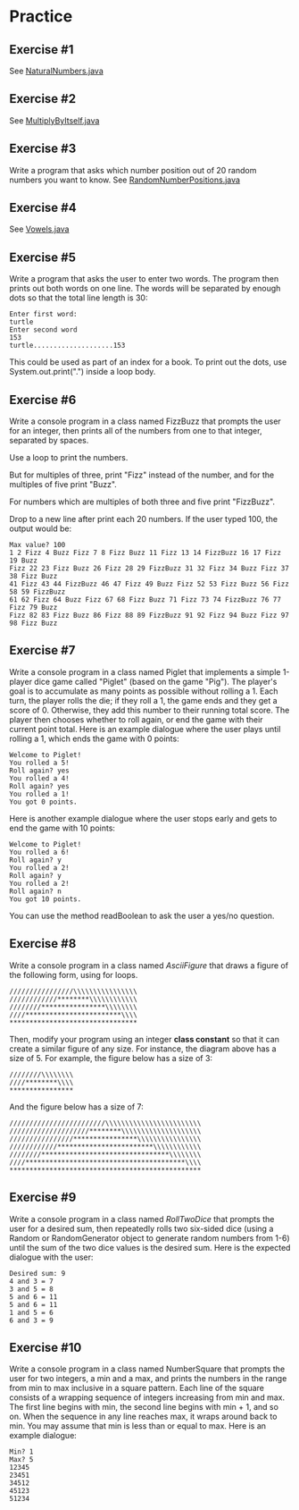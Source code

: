 # Practice

## Exercise #1

See [NaturalNumbers.java](NaturalNumbers.java)

## Exercise #2

See [MultiplyByItself.java](MultiplyByItself.java)

## Exercise #3

Write a program that asks which number position out of 20 random numbers you want to know.
See [RandomNumberPositions.java](RandomNumberPositions.java)

## Exercise #4

See [Vowels.java](Vowels.java)

## Exercise #5

Write a program that asks the user to enter two words. The program then prints out both words on one line. The words will be separated by enough dots so that the total line length is 30:

```
Enter first word:
turtle
Enter second word
153
turtle....................153
```

This could be used as part of an index for a book. To print out the dots, use System.out.print(".") inside a loop body.

## Exercise #6

Write a console program in a class named FizzBuzz that prompts the user for an integer, then prints all of the numbers from one to that integer, separated by spaces.
 
Use a loop to print the numbers.
 
But for multiples of three, print "Fizz" instead of the number, and for the multiples of five print "Buzz".
 
For numbers which are multiples of both three and five print "FizzBuzz".
 
Drop to a new line after print each 20 numbers. If the user typed 100, the output would be:

```
Max value? 100
1 2 Fizz 4 Buzz Fizz 7 8 Fizz Buzz 11 Fizz 13 14 FizzBuzz 16 17 Fizz 19 Buzz
Fizz 22 23 Fizz Buzz 26 Fizz 28 29 FizzBuzz 31 32 Fizz 34 Buzz Fizz 37 38 Fizz Buzz
41 Fizz 43 44 FizzBuzz 46 47 Fizz 49 Buzz Fizz 52 53 Fizz Buzz 56 Fizz 58 59 FizzBuzz
61 62 Fizz 64 Buzz Fizz 67 68 Fizz Buzz 71 Fizz 73 74 FizzBuzz 76 77 Fizz 79 Buzz
Fizz 82 83 Fizz Buzz 86 Fizz 88 89 FizzBuzz 91 92 Fizz 94 Buzz Fizz 97 98 Fizz Buzz 
```

## Exercise #7

Write a console program in a class named Piglet that implements a simple 1-player dice game called "Piglet" (based on the game "Pig"). The player's goal is to accumulate as many points as possible without rolling a 1. Each turn, the player rolls the die; if they roll a 1, the game ends and they get a score of 0. Otherwise, they add this number to their running total score. The player then chooses whether to roll again, or end the game with their current point total. Here is an example dialogue where the user plays until rolling a 1, which ends the game with 0 points:

```
Welcome to Piglet!
You rolled a 5!
Roll again? yes
You rolled a 4!
Roll again? yes
You rolled a 1!
You got 0 points.
```

Here is another example dialogue where the user stops early and gets to end the game with 10 points:

```
Welcome to Piglet!
You rolled a 6!
Roll again? y
You rolled a 2!
Roll again? y
You rolled a 2!
Roll again? n
You got 10 points.
```

You can use the method readBoolean to ask the user a yes/no question.

## Exercise #8

Write a console program in a class named *AsciiFigure* that draws a figure of the following form, using for loops.

```
////////////////\\\\\\\\\\\\\\\\
////////////********\\\\\\\\\\\\
////////****************\\\\\\\\
////************************\\\\
********************************
```

Then, modify your program using an integer **class constant** so that it can create a similar figure of any size. For instance, the diagram above has a size of 5. For example, the figure below has a size of 3:

```
////////\\\\\\\\
////********\\\\
****************
```

And the figure below has a size of 7:

```
////////////////////////\\\\\\\\\\\\\\\\\\\\\\\\
////////////////////********\\\\\\\\\\\\\\\\\\\\
////////////////****************\\\\\\\\\\\\\\\\
////////////************************\\\\\\\\\\\\
////////********************************\\\\\\\\
////****************************************\\\\
************************************************
```

## Exercise #9

Write a console program in a class named *RollTwoDice* that prompts the user for a desired sum, then repeatedly rolls two six-sided dice (using a Random or RandomGenerator object to generate random numbers from 1-6) until the sum of the two dice values is the desired sum. Here is the expected dialogue with the user:

```
Desired sum: 9
4 and 3 = 7
3 and 5 = 8
5 and 6 = 11
5 and 6 = 11
1 and 5 = 6
6 and 3 = 9
```

## Exercise #10

Write a console program in a class named NumberSquare that prompts the user for two integers, a min and a max, and prints the numbers in the range from min to max inclusive in a square pattern. Each line of the square consists of a wrapping sequence of integers increasing from min and max. The first line begins with min, the second line begins with min + 1, and so on. When the sequence in any line reaches max, it wraps around back to min. You may assume that min is less than or equal to max. Here is an example dialogue:

```
Min? 1
Max? 5
12345
23451
34512
45123
51234
```